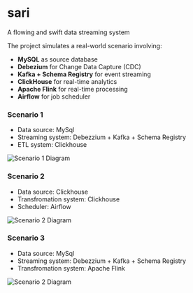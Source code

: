 # sari
A flowing and swift data streaming system 


The project simulates a real-world scenario involving:
- **MySQL** as source database
- **Debezium** for Change Data Capture (CDC)
- **Kafka + Schema Registry** for event streaming
- **ClickHouse** for real-time analytics
- **Apache Flink** for real-time processing
- **Airflow** for job scheduler

### Scenario 1

- Data source: MySql
- Streaming system: Debezzium + Kafka + Schema Registry
- ETL system: Clickhouse

![Scenario 1 Diagram](lib/scenario1.png)

### Scenario 2

- Data source: Clickhouse
- Transfromation system: Clickhouse
- Scheduler: Airflow

![Scenario 2 Diagram](lib/scenario2.png)

### Scenario 3

- Data source: MySql
- Streaming system: Debezzium + Kafka + Schema Registry
- Transfromation system: Apache Flink

![Scenario 2 Diagram](lib/scenario3.png)
